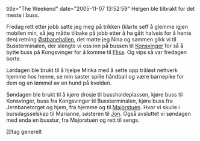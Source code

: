 title="The Weekend"
date="2005-11-07 13:52:59"
Helgen ble tilbrakt for det meste i buss.

Fredag rett etter jobb satte jeg meg på trikken (klarte seff å glemme igjen mobilen min, så jeg måtte tilbake på jobb etter å ha gått halveis for å hente den) retning <a href="http://www.sektor.no/s_ostbane.html">Østbanehallen</a>, det møtte jeg Nina og sammen gikk vi til Bussterminalen, der slengte vi oss inn på bussen til <a href="http://www.kongsvinger.kommune.no/">Konsvinger</a> for så å bytte buss på Kongsvinger for å komme til <a href="http://www.asnes.kommune.no/">Flisa</a>. Og vips så var fredagen borte.

Lørdagen ble brukt til å hjelpe Minka med å sette opp tråløst nettverk hjemme hos henne, se min søster spille håndball og være barnepike for dem og en lømmel av en hund på kvelden.

Søndagen ble brukt til å kjøre drosje til bussholdeplassen, kjøre buss til Konsvinger, buss fra Kongsvinger til Bussterminalen, kjøre buss fra Jernbanetorget og hjem, fra hjemme og til <a href="http://www.aktivioslo.no/partnere/bogstadvn/">Majorstuen</a>. Hvor vi skulle i bursdagsselskap til Marianne, søsteren til <a href="http://www.defcon.no">Jon</a>.  Også avsluttet vi søndagen med enda en busstur, fra Majorstuen og rett til sengs.

[[!tag  generelt
